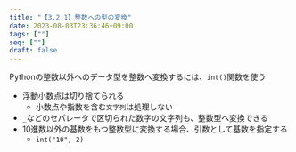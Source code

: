 ```yaml
---
title: "【3.2.1】整数への型の変換"
date: 2023-08-03T23:36:46+09:00
tags: [""]
seq: [""]
draft: false
---
```


Pythonの整数以外へのデータ型を整数へ変換するには、`int()`関数を使う
- 浮動小数点は切り捨てられる
  - 小数点や指数を含む`文字列`は処理しない
- `_`などのセパレータで区切られた数字の文字列も、整数型へ変換できる
- 10進数以外の基数をもつ整数型に変換する場合、引数として基数を指定する
  - `int("10", 2)`